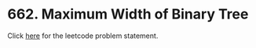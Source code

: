 # 662. Maximum Width of Binary Tree

Click [here](https://leetcode.com/problems/maximum-width-of-binary-tree/) for the leetcode problem statement.
